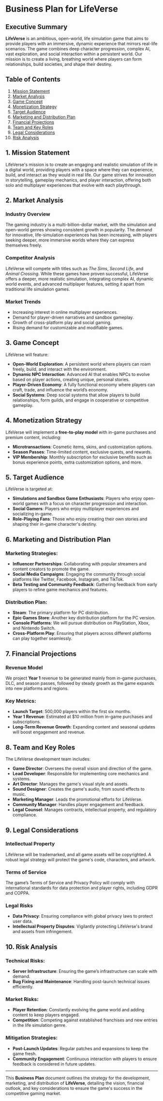 # Business Plan for LifeVerse

## Executive Summary
**LifeVerse** is an ambitious, open-world, life simulation game that aims to provide players with an immersive, dynamic experience that mirrors real-life scenarios. The game combines deep character progression, complex AI, vast exploration, and social interaction within a persistent world. Our mission is to create a living, breathing world where players can form relationships, build societies, and shape their destiny.

## Table of Contents
1. [Mission Statement](#mission-statement)
2. [Market Analysis](#market-analysis)
3. [Game Concept](#game-concept)
4. [Monetization Strategy](#monetization-strategy)
5. [Target Audience](#target-audience)
6. [Marketing and Distribution Plan](#marketing-and-distribution-plan)
7. [Financial Projections](#financial-projections)
8. [Team and Key Roles](#team-and-key-roles)
9. [Legal Considerations](#legal-considerations)
10. [Risk Analysis](#risk-analysis)

## 1. Mission Statement
LifeVerse's mission is to create an engaging and realistic simulation of life in a digital world, providing players with a space where they can experience, build, and interact as they would in real life. Our game strives for innovation in storytelling, gameplay mechanics, and player interaction, offering both solo and multiplayer experiences that evolve with each playthrough.

## 2. Market Analysis
### Industry Overview
The gaming industry is a multi-billion-dollar market, with the simulation and open-world genres showing consistent growth in popularity. The demand for innovative, life-simulation experiences has been increasing, with players seeking deeper, more immersive worlds where they can express themselves freely.

### Competitor Analysis
LifeVerse will compete with titles such as *The Sims*, *Second Life*, and *Animal Crossing*. While these games have proven successful, LifeVerse offers a deeper, more realistic simulation, integrating complex AI, dynamic world events, and advanced multiplayer features, setting it apart from traditional life simulation games.

### Market Trends
- Increasing interest in online multiplayer experiences.
- Demand for player-driven narratives and sandbox gameplay.
- Growth of cross-platform play and social gaming.
- Rising demand for customizable and modifiable games.

## 3. Game Concept
LifeVerse will feature:
- **Open-World Exploration**: A persistent world where players can roam freely, build, and interact with the environment.
- **Dynamic NPC Interaction**: Advanced AI that enables NPCs to evolve based on player actions, creating unique, personal stories.
- **Player-Driven Economy**: A fully functional economy where players can craft, trade, and influence the world’s economy.
- **Social Systems**: Deep social systems that allow players to build relationships, form guilds, and engage in cooperative or competitive gameplay.

## 4. Monetization Strategy
LifeVerse will implement a **free-to-play model** with in-game purchases and premium content, including:
- **Microtransactions**: Cosmetic items, skins, and customization options.
- **Season Passes**: Time-limited content, exclusive quests, and rewards.
- **VIP Membership**: Monthly subscription for exclusive benefits such as bonus experience points, extra customization options, and more.

## 5. Target Audience
LifeVerse is targeted at:
- **Simulations and Sandbox Game Enthusiasts**: Players who enjoy open-world games with a focus on character progression and interaction.
- **Social Gamers**: Players who enjoy multiplayer experiences and socializing in-game.
- **Role-Playing Fans**: Those who enjoy creating their own stories and shaping their in-game character's destiny.

## 6. Marketing and Distribution Plan
### Marketing Strategies:
- **Influencer Partnerships**: Collaborating with popular streamers and content creators to promote the game.
- **Social Media Campaigns**: Engaging the community through social platforms like Twitter, Facebook, Instagram, and TikTok.
- **Beta Testing and Community Feedback**: Gathering feedback from early players to refine game mechanics and features.

### Distribution Plan:
- **Steam**: The primary platform for PC distribution.
- **Epic Games Store**: Another key distribution platform for the PC version.
- **Console Platforms**: We will pursue distribution on PlayStation, Xbox, and Nintendo Switch.
- **Cross-Platform Play**: Ensuring that players across different platforms can play together seamlessly.

## 7. Financial Projections
### Revenue Model
We project **Year 1** revenue to be generated mainly from in-game purchases, DLC, and season passes, followed by steady growth as the game expands into new platforms and regions.

### Key Metrics:
- **Launch Target**: 500,000 players within the first six months.
- **Year 1 Revenue**: Estimated at $10 million from in-game purchases and subscriptions.
- **Long-Term Revenue Growth**: Expanding content and seasonal updates will boost engagement and revenue.

## 8. Team and Key Roles
The LifeVerse development team includes:
- **Game Director**: Oversees the overall vision and direction of the game.
- **Lead Developer**: Responsible for implementing core mechanics and systems.
- **Art Director**: Manages the game's visual style and assets.
- **Sound Designer**: Creates the game's audio, from sound effects to music.
- **Marketing Manager**: Leads the promotional efforts for LifeVerse.
- **Community Manager**: Handles player engagement and feedback.
- **Legal Counsel**: Manages contracts, intellectual property, and regulatory compliance.

## 9. Legal Considerations
### Intellectual Property
LifeVerse will be trademarked, and all game assets will be copyrighted. A robust legal strategy will protect the game's code, characters, and artwork.

### Terms of Service
The game’s Terms of Service and Privacy Policy will comply with international standards for data protection and player rights, including GDPR and COPPA.

### Legal Risks
- **Data Privacy**: Ensuring compliance with global privacy laws to protect user data.
- **Intellectual Property Disputes**: Vigilantly protecting LifeVerse's brand and assets from infringement.

## 10. Risk Analysis
### Technical Risks:
- **Server Infrastructure**: Ensuring the game’s infrastructure can scale with demand.
- **Bug Fixing and Maintenance**: Handling post-launch technical issues efficiently.

### Market Risks:
- **Player Retention**: Constantly evolving the game world and adding content to keep players engaged.
- **Competition**: Competing against established franchises and new entries in the life simulation genre.

### Mitigation Strategies:
- **Post-Launch Updates**: Regular patches and expansions to keep the game fresh.
- **Community Engagement**: Continuous interaction with players to ensure feedback is considered in future updates.

---

This **Business Plan** document outlines the strategy for the development, marketing, and distribution of **LifeVerse**, detailing the vision, financial outlook, and key considerations to ensure the game's success in the competitive gaming market.